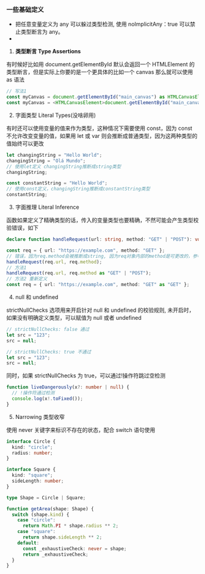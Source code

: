 ### 一些基础定义

- 把任意变量定义为 any 可以躲过类型检测, 使用 noImplicitAny：true 可以禁止类型断言为 any。
-

1. **类型断言 Type Assertions**

有时候好比如用 document.getElementById 默认会返回一个 HTMLElement 的类型断言，但是实际上你要的是一个更具体的比如一个 canvas 那么就可以使用 as 语法

```ts
// 写法1
const myCanvas = document.getElementById("main_canvas") as HTMLCanvasElement;
const myCanvas = <HTMLCanvasElement>document.getElementById("main_canvas");
```

2. 字面类型 Literal Types(没啥卵用)

有时还可以使用变量的值来作为类型，这种情况下需要使用 const，因为 const 不允许改变变量的值，如果用 let 或 var 则会推断成普通类型，因为这两种类型的值始终可以更改

```ts
let changingString = "Hello World";
changingString = "Olá Mundo";
// 使用let定义 changingString推断成string类型
changingString;

const constantString = "Hello World";
// 使用const定义，changingString推断成constantString类型
constantString;
```

3. 字面推理 Literal Inference

函数如果定义了精确类型的话，传入的变量类型也要精确，不然可能会产生类型校验错误，如下

```ts
declare function handleRequest(url: string, method: "GET" | "POST"): void;

const req = { url: "https://example.com", method: "GET" };
// 错误，因为req.method会被推断成string, 因为req对象内部的method是可更改的，参考上面的字面类型
handleRequest(req.url, req.method);
// 方法1
handleRequest(req.url, req.method as "GET" | "POST");
// 方法2 重新定义
const req = { url: "https://example.com", method: "GET" as "GET" };
```

4. null 和 undefined

strictNullChecks 选项用来开启针对 null 和 undefined 的校验规则, 未开启时，如果没有明确定义类型，可以赋值为 null 或者 undefined

```ts
// strictNullChecks: false 通过
let src = "123";
src = null;

// strictNullChecks: true 不通过
let src = "123";
src = null;
```

同时，如果 strictNullChecks 为 true，可以通过!操作符跳过空检测

```ts
function liveDangerously(x?: number | null) {
  // !操作符通过检测
  console.log(x!.toFixed());
}
```

5. Narrowing 类型收窄

使用 never 关键字来标识不存在的状态，配合 switch 语句使用

```ts
interface Circle {
  kind: "circle";
  radius: number;
}

interface Square {
  kind: "square";
  sideLength: number;
}

type Shape = Circle | Square;

function getArea(shape: Shape) {
  switch (shape.kind) {
    case "circle":
      return Math.PI * shape.radius ** 2;
    case "square":
      return shape.sideLength ** 2;
    default:
      const _exhaustiveCheck: never = shape;
      return _exhaustiveCheck;
  }
}
```
